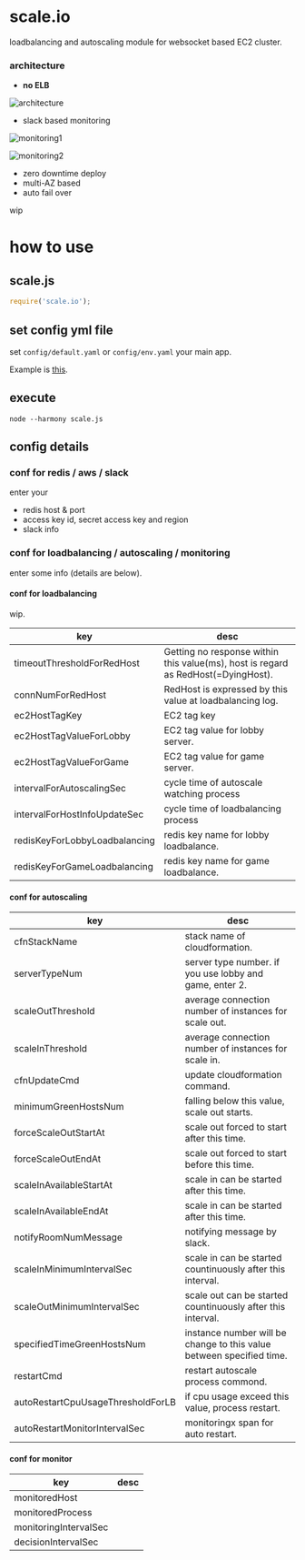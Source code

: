 # scale.io

loadbalancing and autoscaling module for websocket based EC2 cluster.

### architecture

- **no ELB**

![architecture](https://qiita-image-store.s3.amazonaws.com/0/48274/610eba46-c978-20ec-f4b0-6c417c4057df.png)

- slack based monitoring

![monitoring1](https://qiita-image-store.s3.amazonaws.com/0/48274/52c80652-0b9b-ddbe-7f89-719bac52a93c.png)

![monitoring2](https://qiita-image-store.s3.amazonaws.com/0/48274/8903e145-86ef-9f17-7bb9-2863f87a9f61.png)


- zero downtime deploy
- multi-AZ based
- auto fail over

wip



# how to use


## scale.js

```js
require('scale.io');
```

## set config yml file

set `config/default.yaml` or `config/env.yaml` your main app.

Example is [this](https://github.com/kidach1/scale.io/blob/master/config/default.yaml.example).

## execute

```
node --harmony scale.js
```

## config details


### conf for redis / aws / slack

enter your

- redis host & port
- access key id, secret access key and region
- slack info


### conf for loadbalancing / autoscaling / monitoring

enter some info (details are below).


#### conf for loadbalancing

wip.

|key|desc|
|---|---|
|timeoutThresholdForRedHost|Getting no response within this value(ms), host is regard as RedHost(=DyingHost).|
|connNumForRedHost|RedHost is expressed by this value at loadbalancing log.|
|ec2HostTagKey|EC2 tag key|
|ec2HostTagValueForLobby|EC2 tag value for lobby server.|
|ec2HostTagValueForGame|EC2 tag value for game server.|
|intervalForAutoscalingSec|cycle time of autoscale watching process|
|intervalForHostInfoUpdateSec|cycle time of loadbalancing process|
|redisKeyForLobbyLoadbalancing|redis key name for lobby loadbalance.|
|redisKeyForGameLoadbalancing|redis key name for game loadbalance.|


#### conf for autoscaling

|key|desc|
|---|---|
|cfnStackName|stack name of cloudformation.|
|serverTypeNum|server type number. if you use lobby and game, enter 2.|
|scaleOutThreshold|average connection number of instances for scale out.|
|scaleInThreshold|average connection number of instances for scale in.|
|cfnUpdateCmd|update cloudformation command.|
|minimumGreenHostsNum|falling below this value, scale out starts.|
|forceScaleOutStartAt|scale out forced to start after this time.|
|forceScaleOutEndAt|scale out forced to start before this time.|
|scaleInAvailableStartAt|scale in can be started after this time.|
|scaleInAvailableEndAt|scale in can be started after this time.|
|notifyRoomNumMessage|notifying message by slack.|
|scaleInMinimumIntervalSec|scale in can be started countinuously after this interval.|
|scaleOutMinimumIntervalSec|scale out can be started countinuously after this interval.|
|specifiedTimeGreenHostsNum|instance number will be change to this value between specified time.|
|restartCmd|restart autoscale process commond.|
|autoRestartCpuUsageThresholdForLB|if cpu usage exceed this value, process restart.|
|autoRestartMonitorIntervalSec|monitoringx span for auto restart.|


#### conf for monitor

|key|desc|
|---|---|
|monitoredHost||
|monitoredProcess||
|monitoringIntervalSec||
|decisionIntervalSec||
